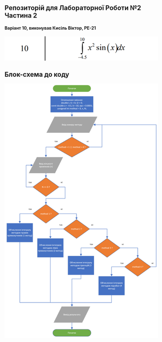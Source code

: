 ## Репозиторій для Лабораторної Роботи №2 Частина 2
#### Варіант 10, виконував Кисіль Віктор, РЕ-21

![Alt text](/var.png?raw=true "Optional Title")

## Блок-схема до коду

![Alt text](/code_block.png?raw=true "Optional Title")
